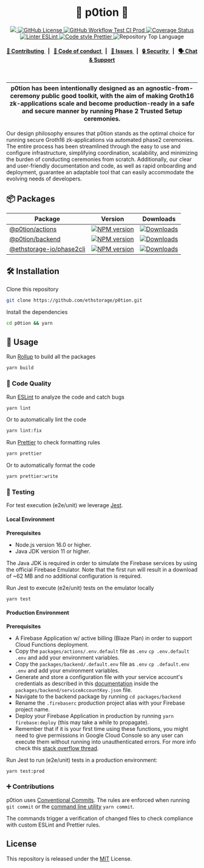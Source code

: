 <p align="center">
    <h1 align="center">
      <!-- <picture>
        <source media="(prefers-color-scheme: dark)" srcset="ref-dark.svg">
        <source media="(prefers-color-scheme: light)" srcset="ref-light.svg">
        <img width="40" alt="p0tion icon" src="ref">
      </picture> -->
     🧪 p0tion 🧪
    </h1>
</p>

<p align="center">
    <a alt="Project p0tion" href="https://github.com/privacy-scaling-explorations/p0tion" target="_blank">
        <img src="https://img.shields.io/badge/project-p0tion-blue.svg?style=flat-square">
    </a>
    <a href="/LICENSE">
        <img alt="GitHub License" src="https://img.shields.io/github/license/privacy-scaling-explorations/p0tion?style=flat-square">
    </a>
    <a href="https://github.com/privacy-scaling-explorations/p0tion/actions/workflows/test-ci-prod.yaml">
        <img alt="GitHub Workflow Test CI Prod" src="https://img.shields.io/github/actions/workflow/status/privacy-scaling-explorations/p0tion/test-ci-prod.yaml?branch=main&label=test&style=flat-square&logo=github">
    </a>
    <a href='https://coveralls.io/github/privacy-scaling-explorations/p0tion?branch=main'>
    <img src='https://coveralls.io/repos/github/privacy-scaling-explorations/p0tion/badge.svg?branch=main' alt='Coverage Status' />
    </a>
    <!-- <a href="https://deepscan.io/dashboard#view=project&tid=X&pid=X&bid=X">
        <img src="https://deepscan.io/api/teams/X/projects/X/branches/X/badge/grade.svg" alt="DeepScan grade">
    </a> -->
    <a href="https://eslint.org/">
        <img alt="Linter ESLint" src="https://img.shields.io/badge/linter-eslint-8080f2?style=flat-square&logo=eslint">
    </a>
    <a href="https://prettier.io/">
        <img alt="Code style Prettier" src="https://img.shields.io/badge/code%20style-prettier-f8bc45?style=flat-square&logo=prettier">
    </a>
    <img alt="Repository Top Language" src="https://img.shields.io/github/languages/top/privacy-scaling-explorations/p0tion?style=flat-square">
    </a>
</p>

<div align="center">
    <h4>
        <a href="/CONTRIBUTING.md">
            👥 Contributing
        </a>
        <span>&nbsp;&nbsp;|&nbsp;&nbsp;</span>
        <a href="/CODE_OF_CONDUCT.md">
            🤝 Code of conduct
        </a>
        <span>&nbsp;&nbsp;|&nbsp;&nbsp;</span>
        <a href="https://github.com/privacy-scaling-explorations/p0tion/contribute">
            🔎 Issues
        </a>
        <span>&nbsp;&nbsp;|&nbsp;&nbsp;</span>
        <a href="/SECURITY.md">
            🔒 Security
        </a>
        <span>&nbsp;&nbsp;|&nbsp;&nbsp;</span>
        <a href="https://discord.gg/sF5CT5rzrR">
            🗣️ Chat &amp; Support
        </a>
    </h4>
</div>
<br>

| p0tion has been intentionally designed as an agnostic-from-ceremony public good toolkit, with the aim of making Groth16 zk-applications scale and become production-ready in a safe and secure manner by running Phase 2 Trusted Setup ceremonies. |
| -------------------------------------------------------------------------------------------------------------------------------------------------------------------------------------------------------------------------------------------------- |

Our design philosophy ensures that p0tion stands as the optimal choice for running secure Groth16 zk-applications via automated phase2 ceremonies. The entire process has been streamlined through the easy to use and configure infrastructure, simplifying coordination, scalability, and minimizing the burden of conducting ceremonies from scratch. Additionally, our clear and user-friendly documentation and code, as well as rapid onboarding and deployment, guarantee an adaptable tool that can easily accommodate the evolving needs of developers.

## 📦 Packages

<table>
    <th>Package</th>
    <th>Version</th>
    <th>Downloads</th>
    <tbody>
       <tr>
            <td>
                <a href="/packages/actions">
                    @p0tion/actions
                </a>
            </td>
            <td>
                <!-- NPM version -->
                <a href="https://npmjs.org/package/@p0tion/actions">
                    <img src="https://img.shields.io/npm/v/@p0tion/actions.svg?style=flat-square" alt="NPM version" />
                </a>
            </td>
            <td>
                <!-- Downloads -->
                <a href="https://npmjs.org/package/@p0tion/actions">
                    <img src="https://img.shields.io/npm/dm/@p0tion/actions.svg?style=flat-square" alt="Downloads" />
                </a>
            </td>
        </tr>
       <tr>
            <td>
                <a href="/packages/backend">
                    @p0tion/backend
                </a>
            </td>
            <td>
                <!-- NPM version -->
                <a href="https://npmjs.org/package/@p0tion/backend">
                    <img src="https://img.shields.io/npm/v/@p0tion/backend.svg?style=flat-square" alt="NPM version" />
                </a>
            </td>
            <td>
                <!-- Downloads -->
                <a href="https://npmjs.org/package/@p0tion/backend">
                    <img src="https://img.shields.io/npm/dm/@p0tion/backend.svg?style=flat-square" alt="Downloads" />
                </a>
            </td>
        </tr>
       <tr>
            <td>
                <a href="/packages/phase2cli">
                    @ethstorage-io/phase2cli
                </a>
            </td>
            <td>
                <!-- NPM version -->
                <a href="https://npmjs.org/package/@ethstorage-io/phase2cli">
                    <img src="https://img.shields.io/npm/v/@ethstorage-io/phase2cli.svg?style=flat-square" alt="NPM version" />
                </a>
            </td>
            <td>
                <!-- Downloads -->
                <a href="https://npmjs.org/package/@ethstorage-io/phase2cli">
                    <img src="https://img.shields.io/npm/dm/@ethstorage-io/phase2cli.svg?style=flat-square" alt="Downloads" />
                </a>
            </td>
        </tr>
    <tbody>

</table>

## 🛠 Installation

Clone this repository

```bash
git clone https://github.com/ethstorage/p0tion.git
```

Install the dependencies

```bash
cd p0tion && yarn
```

## 📜 Usage

Run [Rollup](https://www.rollupjs.org) to build all the packages

```bash
yarn build
```

### 🔎 Code Quality

Run [ESLint](https://eslint.org/) to analyze the code and catch bugs

```bash
yarn lint
```

Or to automatically lint the code

```bash
yarn lint:fix
```

Run [Prettier](https://prettier.io/) to check formatting rules

```bash
yarn prettier
```

Or to automatically format the code

```bash
yarn prettier:write
```

### 📝 Testing

For test execution (e2e/unit) we leverage [Jest](https://jestjs.io/).

#### Local Environment

**Prerequisites**

-   Node.js version 16.0 or higher.
-   Java JDK version 11 or higher.

The Java JDK is required in order to simulate the Firebase services by using the official Firebase Emulator. Note that the first run will result in a download of ~62 MB and no additional configuration is required.

Run Jest to execute (e2e/unit) tests on the emulator locally

```bash
yarn test
```

#### Production Environment

**Prerequisites**

-   A Firebase Application w/ active billing (Blaze Plan) in order to support Cloud Functions deployment.
-   Copy the `packages/actions/.env.default` file as `.env` `cp .env.default .env` and add your environment variables.
-   Copy the `packages/backend/.default.env` file as `.env` `cp .default.env .env` and add your environment variables.
-   Generate and store a configuration file with your service account's credentials as described in this [documentation](https://firebase.google.com/docs/admin/setup#set-up-project-and-service-account) inside the `packages/backend/serviceAccountKey.json` file.
-   Navigate to the backend package by running `cd packages/backend`
-   Rename the `.firebaserc` production project alias with your Firebase project name.
-   Deploy your Firebase Application in production by running `yarn firebase:deploy` (this may take a while to propagate).
-   Remember that if it is your first time using these functions, you might need to give permissions in Google Cloud Console so any user can execute them without running into unauthenticated errors. For more info check this [stack overflow thread](https://stackoverflow.com/questions/61151247/newly-created-firebase-functions-throwing-unauthenticated-error).

Run Jest to run (e2e/unit) tests in a production environment:

```bash
yarn test:prod
```

### ➕ Contributions

p0tion uses [Conventional Commits](https://www.conventionalcommits.org/en/v1.0.0/). The rules are enforced when running `git commit` or the [command line utility](https://github.com/commitizen/cz-cli) `yarn commit`.

The commands trigger a verification of changed files to check compliance with custom ESLint and Prettier rules.

<!-- ### Documentation (JS libraries) - soon

Run [TypeDoc](https://typedoc.org/) to generate a documentation website for each package

```bash
yarn docs
```

The output will be placed on the `docs` folder. -->

## License

This repository is released under the [MIT](https://github.com/privacy-scaling-explorations/p0tion/blob/main/LICENSE) License.
